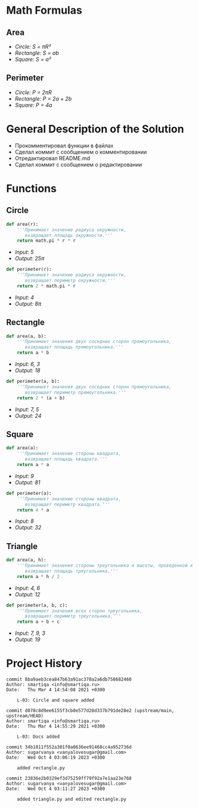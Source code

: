 # Math Formulas
## Area
- _Circle: S = πR²_
- _Rectangle: S = ab_
- _Square: S = a²_

## Perimeter
- _Circle: P = 2πR_
- _Rectangle: P = 2a + 2b_
- _Square: P = 4a_

# General Description of the Solution
- Прокомментировал функции в файлах
- Сделал коммит с сообщением о комментировании
- Отредактировал README.md
- Сделал коммит с сообщением о редактировании

# Functions
## Circle
```py
def area(r):
    '''Принимает значение радиуса окружности,
       возвращает площадь окружности.'''
    return math.pi * r * r
```
- _Input: 5_
- _Output: 25π_
```py
def perimeter(r):
    '''Принимает значение радиуса окружности,
       возвращает периметр окружности.'''
    return 2 * math.pi * r
```
- _Input: 4_
- _Output: 8π_
## Rectangle
```py
def area(a, b):
    '''Принимает значения двух соседних сторон прямоугольника,
       возвращает площадь прямоугольника.'''
    return a * b
```
- _Input: 6, 3_
- _Output: 18_
```py
def perimeter(a, b):
    '''Принимает значения двух соседних сторон прямоугольника,
       возвращает периметр прямоугольника.'''
    return 2 * (a + b)
```
- _Input: 7, 5_
- _Output: 24_
## Square
```py
def area(a):
    '''Принимает значение стороны квадрата,
       возвращает площадь квадрата.'''
    return a * a
```
- _Input: 9_
- _Output: 81_
```py
def perimeter(a):
    '''Принимает значение стороны квадрата,
       возвращает периметр квадрата.'''
    return 4 * a
```
- _Input: 8_
- _Output: 32_
## Triangle
```py
def area(a, h):
    '''Принимает значения стороны треугольника и высоты, проведенной к ней,
       возвращает площадь треугольника.'''
    return a * h / 2
```
- _Input: 4, 6_
- _Output: 12_
```py
def perimeter(a, b, c):
    '''Принимает значения всех сторон треугольника,
       возвращает периметр треугольника.'''
    return a + b + c
```
- _Input: 7, 9, 3_
- _Output: 19_

# Project History
```
commit 8ba9aeb3cea847b63a91ac378a2a6db758682460
Author: smartiqa <info@smartiqa.ru>
Date:   Thu Mar 4 14:54:08 2021 +0300

    L-03: Circle and square added

```
```
commit d078c8d9ee6155f3cb0e577d28d337b791de28e2 (upstream/main, upstream/HEAD)
Author: smartiqa <info@smartiqa.ru>
Date:   Thu Mar 4 14:55:29 2021 +0300

    L-03: Docs added

```
```
commit 34b1811f552a301f0a0636ee91468cc4a952736d
Author: sugarvanya <vanyalovesugar@gmail.com>
Date:   Wed Oct 4 03:06:19 2023 +0300

    added rectangle.py

```
```
commit 23836e2b0329ef3d75259ff79f92a7e1aa23e768
Author: sugarvanya <vanyalovesugar@gmail.com>
Date:   Wed Oct 4 03:11:27 2023 +0300

    added triangle.py and edited rectangle.py

```